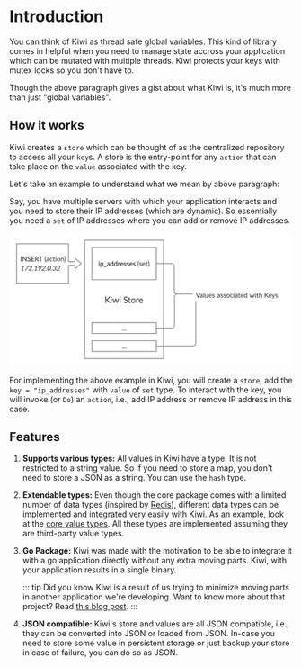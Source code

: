 # Introduction

You can think of Kiwi as thread safe global variables. This kind of library
comes in helpful when you need to manage state accross your application which
can be mutated with multiple threads. Kiwi protects your keys with mutex locks
so you don't have to.

Though the above paragraph gives a gist about what Kiwi is, it's much more
than just "global variables".

## How it works

Kiwi creates a `store` which can be thought of as the centralized repository
to access all your `key`s. A store is the entry-point for any `action` that
can take place on the `value` associated with the key.

Let's take an example to understand what we mean by above paragraph:

Say, you have multiple servers with which your application interacts and you
need to store their IP addresses (which are dynamic). So essentially you need
a `set` of IP addresses where you can add or remove IP addresses.

![How it works](./images/how-it-works-chart.jpg)

For implementing the above example in Kiwi, you will create a `store`, add the
`key = "ip_addresses"` with `value` of `set` type. To interact with the key, you
will invoke (or `Do`) an `action`, i.e., add IP address or remove IP address
in this case.

## Features

1. **Supports various types:** All values in Kiwi have a type. It is not restricted
   to a string value. So if you need to store a map, you don't need to store a JSON as
   a string. You can use the `hash` type.

2. **Extendable types:** Even though the core package comes with a limited number
   of data types (inspired by [Redis](https://redis.io/)), different data types can
   be implemented and integrated very easily with Kiwi. As an example, look at the
   [core value types](https://github.com/sdslabs/kiwi/tree/main/values). All these
   types are implemented assuming they are third-party value types.

3. **Go Package:** Kiwi was made with the motivation to be able to integrate it with
   a go application directly without any extra moving parts. Kiwi, with your application
   results in a single binary.

   ::: tip Did you know
   Kiwi is a result of us trying to minimize moving parts in another application
   we're developing. Want to know more about that project?
   Read [this blog post](https://blog.sdslabs.co/2019/09/status-internal-hackathon).
   :::

4. **JSON compatible:** Kiwi's store and values are all JSON compatible, i.e., they can
   be converted into JSON or loaded from JSON. In-case you need to store some value in
   persistent storage or just backup your store in case of failure, you can do so as JSON.
